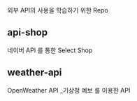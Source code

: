 
외부 API의 사용을 학습하기 위한 Repo

## api-shop
네이버 API 를 통한 Select Shop
## weather-api
OpenWeather API _기상청 예보 를 이용한 API 
